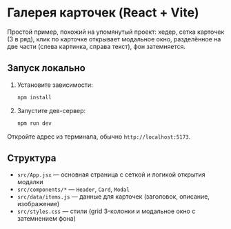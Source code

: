 # Галерея карточек (React + Vite)

Простой пример, похожий на упомянутый проект: хедер, сетка карточек (3 в ряд), клик по карточке открывает модальное окно, разделённое на две части (слева картинка, справа текст), фон затемняется.

## Запуск локально

1. Установите зависимости:

   ```bash
   npm install
   ```

2. Запустите дев-сервер:

   ```bash
   npm run dev
   ```

Откройте адрес из терминала, обычно `http://localhost:5173`.

## Структура

- `src/App.jsx` — основная страница с сеткой и логикой открытия модалки
- `src/components/*` — `Header`, `Card`, `Modal`
- `src/data/items.js` — данные для карточек (заголовок, описание, изображение)
- `src/styles.css` — стили (grid 3-колонки и модальное окно с затемнением фона)

